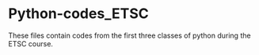 # Python-codes_ETSC

These files contain codes from the first three classes of python during the ETSC course.
